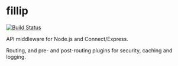 fillip
======
[![Build Status](https://travis-ci.org/[n3m6]/[fillip].png)](https://travis-ci.org/[n3m6]/[fillip])

API middleware for Node.js and Connect/Express.

Routing, and pre- and post-routing plugins for security, caching and logging.
